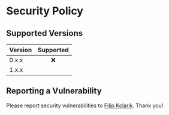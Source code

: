 # Security Policy

## Supported Versions

| Version | Supported |
| ------- |:---------:|
| 0.x.x   | ❌ |
| 1.x.x   |  |

## Reporting a Vulnerability

Please report security vulnerabilities to [Filip Kolarik](mailto:filip26@gmail.com). Thank you!
